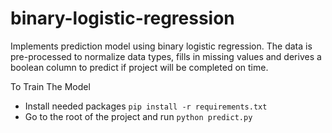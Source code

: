 # binary-logistic-regression

Implements prediction model using binary logistic regression. The data is pre-processed to normalize data types, fills in missing values and derives a boolean column to predict if project will be completed on time.

To Train The Model
- Install needed packages `pip install -r requirements.txt`
- Go to the root of the project and run `python predict.py`
